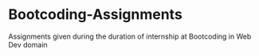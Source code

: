 # Bootcoding-Assignments
Assignments given during the duration of internship at Bootcoding in Web Dev domain
